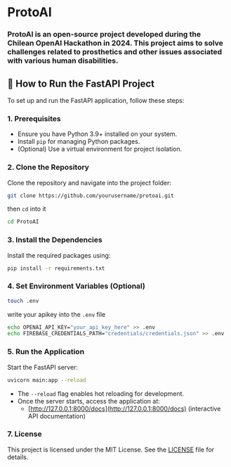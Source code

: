 # ProtoAI

### ProtoAI is an open-source project developed during the Chilean OpenAI Hackathon in 2024. This project aims to solve challenges related to prosthetics and other issues associated with various human disabilities.

## 🚀 How to Run the FastAPI Project

To set up and run the FastAPI application, follow these steps:

### 1. Prerequisites
- Ensure you have Python 3.9+ installed on your system.
- Install `pip` for managing Python packages.
- (Optional) Use a virtual environment for project isolation.

### 2. Clone the Repository
Clone the repository and navigate into the project folder:
```bash
git clone https://github.com/yourusername/protoai.git
```
then `cd` into it
```bash
cd ProtoAI
```

### 3. Install the Dependencies
Install the required packages using:
```bash
pip install -r requirements.txt
```

### 4. Set Environment Variables (Optional)
  ```bash
touch .env
  ```
write your apikey into the `.env` file
  ```bash
echo OPENAI_API_KEY="your_api_key_here" >> .env
echo FIREBASE_CREDENTIALS_PATH="credentials/credentials.json" >> .env
  ```

### 5. Run the Application
Start the FastAPI server:
```bash
uvicorn main:app --reload
```
- The `--reload` flag enables hot reloading for development.
- Once the server starts, access the application at:
  - [http://127.0.0.1:8000/docs](http://127.0.0.1:8000/docs) (interactive API documentation)

### 7. License
This project is licensed under the MIT License. See the [LICENSE](./LICENSE) file for details.

